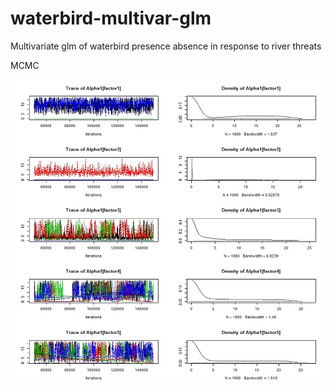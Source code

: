 # waterbird-multivar-glm
Multivariate glm of waterbird presence absence in response to river threats

MCMC
<p align="center">
  <img width="1000" height="480" src="https://github.com/cabuelow/waterbird-multivar-glm/blob/main/alpha-mcmc.png">
</p>
